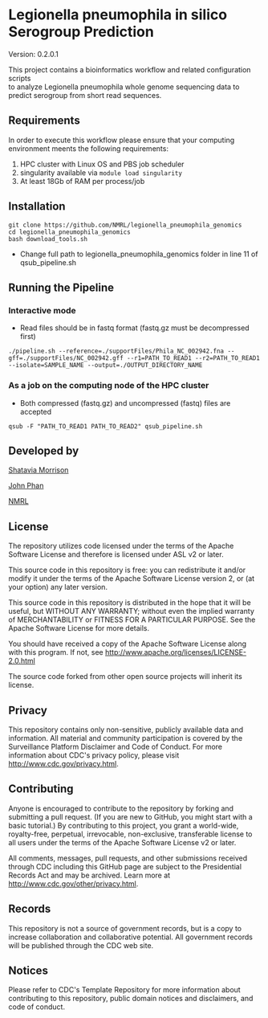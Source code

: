 # Legionella pneumophila in silico Serogroup Prediction

Version: 0.2.0.1

This project contains a bioinformatics workflow and related configuration scripts     </br> to analyze Legionella pneumophila whole genome sequencing data to predict serogroup from short read sequences.

## Requirements

In order to execute this workflow please ensure that your computing environment meents the following requirements:

1. HPC cluster with Linux OS and PBS job scheduler
2. singularity available via ```module load singularity```
3. At least 18Gb of RAM per process/job
    
## Installation
```
git clone https://github.com/NMRL/legionella_pneumophila_genomics
cd legionella_pneumophila_genomics
bash download_tools.sh
```
- Change full path to legionella_pneumophila_genomics folder in line 11 of qsub_pipeline.sh

## Running the Pipeline
### Interactive mode 
 - Read files should be in fastq format (fastq.gz must be decompressed first)
```
./pipeline.sh --reference=./supportFiles/Phila_NC_002942.fna --gff=./supportFiles/NC_002942.gff --r1=PATH_TO_READ1 --r2=PATH_TO_READ1 --isolate=SAMPLE_NAME --output=./OUTPUT_DIRECTORY_NAME
```
### As a job on the computing node of the HPC cluster
 - Both compressed (fastq.gz) and uncompressed (fastq) files are accepted
```
qsub -F "PATH_TO_READ1 PATH_TO_READ2" qsub_pipeline.sh
```

## Developed by

[Shatavia Morrison](https://github.com/SMorrison42)


[John Phan](https://github.com/jhphan)


[NMRL](https://github.com/NMRL)


## License

The repository utilizes code licensed under the terms of the Apache Software License and therefore is licensed under ASL v2 or later.

This source code in this repository is free: you can redistribute it and/or modify it under the terms of the Apache Software License version 2, or (at your option) any later version.

This source code in this repository is distributed in the hope that it will be useful, but WITHOUT ANY WARRANTY; without even the implied warranty of MERCHANTABILITY or FITNESS FOR A PARTICULAR PURPOSE. See the Apache Software License for more details.

You should have received a copy of the Apache Software License along with this program. If not, see http://www.apache.org/licenses/LICENSE-2.0.html

The source code forked from other open source projects will inherit its license.

## Privacy

This repository contains only non-sensitive, publicly available data and information. All material and community participation is covered by the Surveillance Platform Disclaimer and Code of Conduct. For more information about CDC's privacy policy, please visit http://www.cdc.gov/privacy.html.

## Contributing

Anyone is encouraged to contribute to the repository by forking and submitting a pull request. (If you are new to GitHub, you might start with a basic tutorial.) By contributing to this project, you grant a world-wide, royalty-free, perpetual, irrevocable, non-exclusive, transferable license to all users under the terms of the Apache Software License v2 or later.

All comments, messages, pull requests, and other submissions received through CDC including this GitHub page are subject to the Presidential Records Act and may be archived. Learn more at http://www.cdc.gov/other/privacy.html.

## Records

This repository is not a source of government records, but is a copy to increase collaboration and collaborative potential. All government records will be published through the CDC web site.

## Notices

Please refer to CDC's Template Repository for more information about contributing to this repository, public domain notices and disclaimers, and code of conduct.

